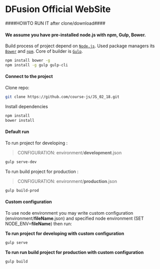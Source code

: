 # DFusion Official WebSite #

####HOWTO RUN IT after clone/download####

#### We assume you have pre-installed node.js with npm, Gulp, Bower.

Build process of project depend on [```Node.js```](https://nodejs.org). Used package managers its [```Bower```](https://bower.io/) and [```npm```](https://www.npmjs.com/get-npm). Core of builder is [```Gulp```](https://gulpjs.com/).

```bash
npm install bower -g
npm install -g gulp gulp-cli
```

#### Connect to the project

Clone repo:

```bash
git clone https://github.com/course-js/JS_02_18.git
```

Install dependencies
```bash
npm install
bower install
```

#### Default run

To run project for developing :
> CONFIGURATION: environment/**development**.json

```bash
gulp serve-dev
```

To run build project for production :
> CONFIGURATION: environment/**production**.json

```bash
gulp build-prod
```

#### Custom configuration

To use node environment you may write custom configuration (environment/**fileName**.json) and specified node environment (SET NODE_ENV=**fileName**) then run:

**To run project for developing with custom configuration**
```bash
gulp serve
```

**To run run build project for production with custom configuration**
```bash
gulp build
```
